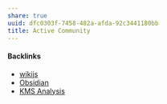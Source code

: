 ```yaml
---
share: true
uuid: dfc0303f-7458-482a-afda-92c3441180bb
title: Active Community
---
```

#### Backlinks

* [wikijs](/c7f4916b-aecb-4d00-a8e3-bb4908e1158d)
* [Obsidian](/f76a085e-f2c8-43bd-a852-47760f01e401)
* [KMS Analysis](/ea7bef36-42df-455b-8fb6-c8bdb458b6e5)